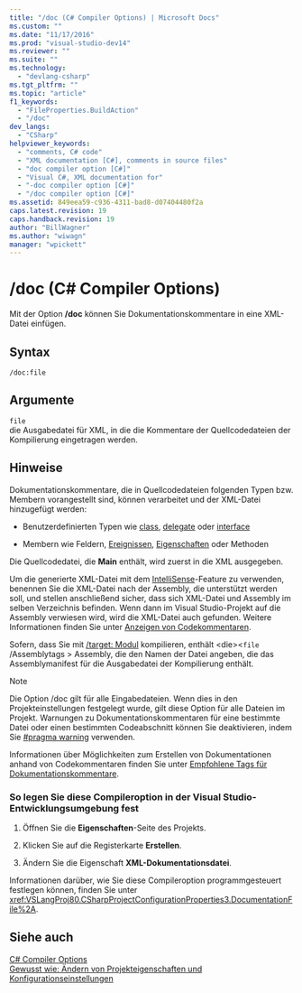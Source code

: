 ```yaml
---
title: "/doc (C# Compiler Options) | Microsoft Docs"
ms.custom: ""
ms.date: "11/17/2016"
ms.prod: "visual-studio-dev14"
ms.reviewer: ""
ms.suite: ""
ms.technology: 
  - "devlang-csharp"
ms.tgt_pltfrm: ""
ms.topic: "article"
f1_keywords: 
  - "FileProperties.BuildAction"
  - "/doc"
dev_langs: 
  - "CSharp"
helpviewer_keywords: 
  - "comments, C# code"
  - "XML documentation [C#], comments in source files"
  - "doc compiler option [C#]"
  - "Visual C#, XML documentation for"
  - "-doc compiler option [C#]"
  - "/doc compiler option [C#]"
ms.assetid: 849eea59-c936-4311-bad8-d07404480f2a
caps.latest.revision: 19
caps.handback.revision: 19
author: "BillWagner"
ms.author: "wiwagn"
manager: "wpickett"
---
```

# /doc (C# Compiler Options)
Mit der Option **\/doc** können Sie Dokumentationskommentare in eine XML\-Datei einfügen.  
  
## Syntax  
  
```  
/doc:file  
```  
  
## Argumente  
 `file`  
 die Ausgabedatei für XML, in die die Kommentare der Quellcodedateien der Kompilierung eingetragen werden.  
  
## Hinweise  
 Dokumentationskommentare, die in Quellcodedateien folgenden Typen bzw. Membern vorangestellt sind, können verarbeitet und der XML\-Datei hinzugefügt werden:  
  
-   Benutzerdefinierten Typen wie [class](../../../csharp/language-reference/keywords/class.md), [delegate](../../../csharp/language-reference/keywords/delegate.md) oder [interface](../../../csharp/language-reference/keywords/interface.md)  
  
-   Membern wie Feldern, [Ereignissen](../../../csharp/language-reference/keywords/event.md), [Eigenschaften](../../../csharp/programming-guide/classes-and-structs/using-properties.md) oder Methoden  
  
 Die Quellcodedatei, die **Main** enthält, wird zuerst in die XML ausgegeben.  
  
 Um die generierte XML\-Datei mit dem [IntelliSense](/visual-studio/ide/using-intellisense)\-Feature zu verwenden, benennen Sie die XML\-Datei nach der Assembly, die unterstützt werden soll, und stellen anschließend sicher, dass sich XML\-Datei und Assembly im selben Verzeichnis befinden.  Wenn dann im Visual Studio\-Projekt auf die Assembly verwiesen wird, wird die XML\-Datei auch gefunden.  Weitere Informationen finden Sie unter [Anzeigen von Codekommentaren](/visual-studio/ide/supplying-xml-code-comments).  
  
 Sofern, dass Sie mit [\/target: Modul](../../../csharp/language-reference/compiler-options/target-module-compiler-option.md) kompilieren, enthält \<die\>\<`file` \/Assemblytags \> Assembly, die den Namen der Datei angeben, die das Assemblymanifest für die Ausgabedatei der Kompilierung enthält.  
  
> [!NOTE]
>  Die Option \/doc gilt für alle Eingabedateien. Wenn dies in den Projekteinstellungen festgelegt wurde, gilt diese Option für alle Dateien im Projekt.  Warnungen zu Dokumentationskommentaren für eine bestimmte Datei oder einen bestimmten Codeabschnitt können Sie deaktivieren, indem Sie [\#pragma warning](../../../csharp/language-reference/preprocessor-directives/preprocessor-pragma-warning.md) verwenden.  
  
 Informationen über Möglichkeiten zum Erstellen von Dokumentationen anhand von Codekommentaren finden Sie unter [Empfohlene Tags für Dokumentationskommentare](../../../csharp/programming-guide/xmldoc/recommended-tags-for-documentation-comments.md).  
  
### So legen Sie diese Compileroption in der Visual Studio\-Entwicklungsumgebung fest  
  
1.  Öffnen Sie die **Eigenschaften**\-Seite des Projekts.  
  
2.  Klicken Sie auf die Registerkarte **Erstellen**.  
  
3.  Ändern Sie die Eigenschaft **XML\-Dokumentationsdatei**.  
  
 Informationen darüber, wie Sie diese Compileroption programmgesteuert festlegen können, finden Sie unter <xref:VSLangProj80.CSharpProjectConfigurationProperties3.DocumentationFile%2A>.  
  
## Siehe auch  
 [C\# Compiler Options](../../../csharp/language-reference/compiler-options/index.md)   
 [Gewusst wie: Ändern von Projekteigenschaften und Konfigurationseinstellungen](http://msdn.microsoft.com/de-de/e7184bc5-2f2b-4b4f-aa9a-3ecfcbc48b67)